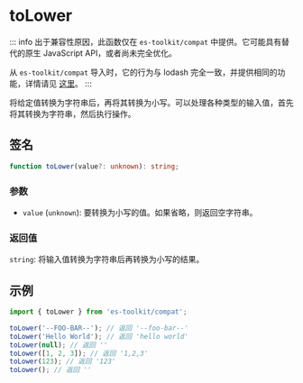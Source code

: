 # toLower

::: info
出于兼容性原因，此函数仅在 `es-toolkit/compat` 中提供。它可能具有替代的原生 JavaScript API，或者尚未完全优化。

从 `es-toolkit/compat` 导入时，它的行为与 lodash 完全一致，并提供相同的功能，详情请见 [这里](../../../compatibility.md)。
:::

将给定值转换为字符串后，再将其转换为小写。可以处理各种类型的输入值，首先将其转换为字符串，然后执行操作。

## 签名

```typescript
function toLower(value?: unknown): string;
```

### 参数

- `value` (`unknown`): 要转换为小写的值。如果省略，则返回空字符串。

### 返回值

`string`: 将输入值转换为字符串后再转换为小写的结果。

## 示例

```typescript
import { toLower } from 'es-toolkit/compat';

toLower('--FOO-BAR--'); // 返回 '--foo-bar--'
toLower('Hello World'); // 返回 'hello world'
toLower(null); // 返回 ''
toLower([1, 2, 3]); // 返回 '1,2,3'
toLower(123); // 返回 '123'
toLower(); // 返回 ''
```

